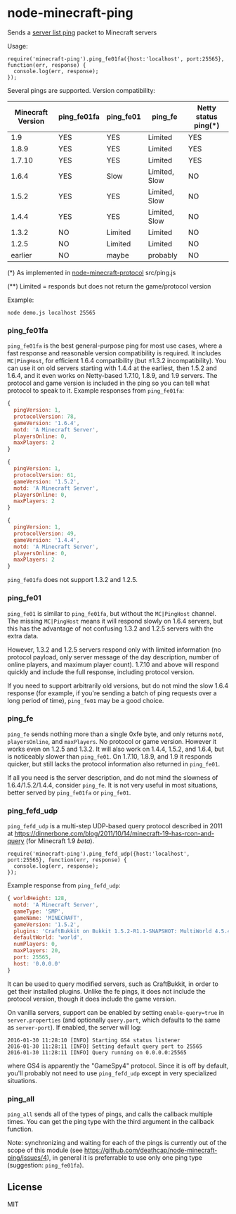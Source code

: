 # node-minecraft-ping

Sends a [server list ping](http://wiki.vg/Server_List_Ping#1.6) packet to Minecraft servers

Usage:

    require('minecraft-ping').ping_fe01fa({host:'localhost', port:25565}, function(err, response) {
      console.log(err, response);
    });

Several pings are supported. Version compatibility:

| Minecraft Version | ping_fe01fa   | ping_fe01     | ping_fe       | Netty status ping(*)
| -------------     | ------------- | ------------- | ------------- | -------------
| 1.9               | YES           | YES           | Limited       | YES
| 1.8.9             | YES           | YES           | Limited       | YES
| 1.7.10            | YES           | YES           | Limited       | YES
| 1.6.4             | YES           | Slow          | Limited, Slow | NO
| 1.5.2             | YES           | YES           | Limited, Slow | NO
| 1.4.4             | YES           | YES           | Limited, Slow | NO
| 1.3.2             | NO            | Limited       | Limited       | NO
| 1.2.5             | NO            | Limited       | Limited       | NO
| earlier           | NO            | maybe         | probably      | NO

(*) As implemented in [node-minecraft-protocol](https://github.com/PrismarineJS/node-minecraft-protocol) src/ping.js

(**) Limited = responds but does not return the game/protocol version

Example:

    node demo.js localhost 25565

### ping_fe01fa

`ping_fe01fa` is the best general-purpose ping for most use cases, where a fast response and
reasonable version compatibility is required. It includes `MC|PingHost`,
for efficient 1.6.4 compatibility (but ≤1.3.2 incompatibility). You can use it on old servers
starting with 1.4.4 at the earliest, then 1.5.2 and 1.6.4, and it even works on Netty-based
1.7.10, 1.8.9, and 1.9 servers. The protocol and game version is included in the ping so you
can tell what protocol to speak to it. Example responses from `ping_fe01fa`:

```javascript
{
  pingVersion: 1,
  protocolVersion: 78,
  gameVersion: '1.6.4',
  motd: 'A Minecraft Server',
  playersOnline: 0,
  maxPlayers: 2
}

{
  pingVersion: 1,
  protocolVersion: 61,
  gameVersion: '1.5.2',
  motd: 'A Minecraft Server',
  playersOnline: 0,
  maxPlayers: 2
}

{
  pingVersion: 1,
  protocolVersion: 49,
  gameVersion: '1.4.4',
  motd: 'A Minecraft Server',
  playersOnline: 0,
  maxPlayers: 2
}
```

`ping_fe01fa` does not support 1.3.2 and 1.2.5.

### ping_fe01

`ping_fe01` is similar to `ping_fe01fa`, but without the `MC|PingHost` channel. The missing
`MC|PingHost` means it will respond slowly on 1.6.4 servers, but this has the advantage of
not confusing 1.3.2 and 1.2.5 servers with the extra data.

However, 1.3.2 and 1.2.5 servers respond only with limited information (no protocol payload,
only server message of the day description, number of online players, and maximum player count).
1.7.10 and above will respond quickly and include the full response, including protocol version.

If you need to support arbitrarily old versions, but do not mind the slow 1.6.4 response (for example,
if you're sending a batch of ping requests over a long period of time), `ping_fe01` may be a good choice.

### ping_fe

`ping_fe` sends nothing more than a single 0xfe byte, and only returns `motd`, `playersOnline`, and
`maxPlayers`. No protocol or game version. However it works even on 1.2.5 and 1.3.2. It will also
work on 1.4.4, 1.5.2, and 1.6.4, but is noticeably slower than `ping_fe01`. On 1.7.10, 1.8.9, and 1.9
it responds quicker, but still lacks the protocol information also returned in `ping_fe01`.

If all you need is the server description, and do not mind the slowness of 1.6.4/1.5.2/1.4.4, consider
`ping_fe`. It is not very useful in most situations, better served by `ping_fe01fa` or `ping_fe01`.


### ping_fefd_udp

`ping_fefd_udp` is a multi-step UDP-based query protocol described in 2011 at
https://dinnerbone.com/blog/2011/10/14/minecraft-19-has-rcon-and-query (for Minecraft 1.9 *beta*).

    require('minecraft-ping').ping_fefd_udp({host:'localhost', port:25565}, function(err, response) {
      console.log(err, response);
    });

Example response from `ping_fefd_udp`:

```javascript
{ worldHeight: 128,
  motd: 'A Minecraft Server',
  gameType: 'SMP',
  gameName: 'MINECRAFT',
  gameVersion: '1.5.2',
  plugins: 'CraftBukkit on Bukkit 1.5.2-R1.1-SNAPSHOT: MultiWorld 4.5.4; SilkSpawners 3.2.2; OpenInv 2.0.2; EnchantMore 2.0; WorldEdit 5.5.6',
  defaultWorld: 'world',
  numPlayers: 0,
  maxPlayers: 20,
  port: 25565,
  host: '0.0.0.0'
}
```

It can be used to query modified servers, such as CraftBukkit, in order to get their installed plugins.
Unlike the fe pings, it does not include the protocol version, though it does include the game version.

On vanilla servers, support can be enabled by setting `enable-query=true` in `server.properties`
(and optionally `query.port`, which defaults to the same as `server-port`). If enabled, the server will log:

```
2016-01-30 11:28:10 [INFO] Starting GS4 status listener
2016-01-30 11:28:11 [INFO] Setting default query port to 25565
2016-01-30 11:28:11 [INFO] Query running on 0.0.0.0:25565
```

where GS4 is apparently the "GameSpy4" protocol. Since it is off by default, you'll probably
not need to use `ping_fefd_udp` except in very specialized situations.

### ping_all

`ping_all` sends all of the types of pings, and calls the callback multiple times.
You can get the ping type with the third argument in the callback function.

Note: synchronizing and waiting for each of the pings is currently out of the scope
of this module (see https://github.com/deathcap/node-minecraft-ping/issues/4),
in general it is preferrable to use only one ping type (suggestion: `ping_fe01fa`).

## License

MIT


